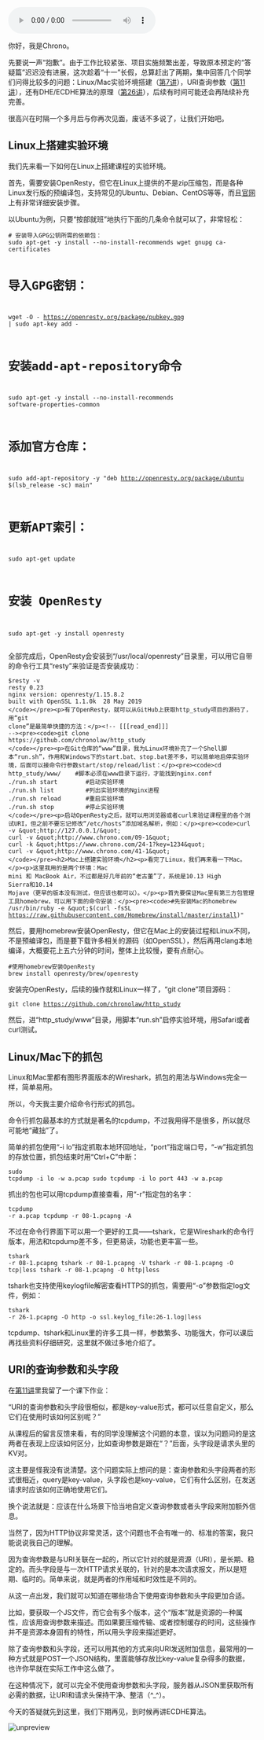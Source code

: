 <audio title="41 _ LinuxMac实验环境搭建与URI查询参数" src="https://static001.geekbang.org/resource/audio/53/09/53387d0bb500b74eea2e2b8ca622d009.mp3" controls="controls"></audio> 
<p>你好，我是Chrono。</p><p>先要说一声“抱歉”。由于工作比较紧张、项目实施频繁出差，导致原本预定的“答疑篇”迟迟没有进展，这次趁着“十一”长假，总算赶出了两期，集中回答几个同学们问得比较多的问题：Linux/Mac实验环境搭建（<a href="https://time.geekbang.org/column/article/100124">第7讲</a>），URI查询参数（<a href="https://time.geekbang.org/column/article/102008">第11讲</a>），还有DHE/ECDHE算法的原理（<a href="https://time.geekbang.org/column/article/110354">第26讲</a>），后续有时间可能还会再陆续补充完善。</p><p>很高兴在时隔一个多月后与你再次见面，废话不多说了，让我们开始吧。</p><h2>Linux上搭建实验环境</h2><p>我们先来看一下如何在Linux上搭建课程的实验环境。</p><p>首先，需要安装OpenResty，但它在Linux上提供的不是zip压缩包，而是各种Linux发行版的预编译包，支持常见的Ubuntu、Debian、CentOS等等，而且<a href="http://openresty.org/cn/linux-packages.html">官网</a>上有非常详细安装步骤。</p><p>以Ubuntu为例，只要“按部就班”地执行下面的几条命令就可以了，非常轻松：</p><pre><code># 安装导入GPG公钥所需的依赖包：
sudo apt-get -y install --no-install-recommends wget gnupg ca-certificates


# 导入GPG密钥：
wget -O - https://openresty.org/package/pubkey.gpg | sudo apt-key add -


# 安装add-apt-repository命令
sudo apt-get -y install --no-install-recommends software-properties-common


# 添加官方仓库：
sudo add-apt-repository -y &quot;deb http://openresty.org/package/ubuntu $(lsb_release -sc) main&quot;


# 更新APT索引：
sudo apt-get update


# 安装 OpenResty
sudo apt-get -y install openresty
</code></pre><p>全部完成后，OpenResty会安装到“/usr/local/openresty”目录里，可以用它自带的命令行工具“resty”来验证是否安装成功：</p><pre><code>$resty -v
resty 0.23
nginx version: openresty/1.15.8.2
built with OpenSSL 1.1.0k  28 May 2019
</code></pre><p>有了OpenResty，就可以从GitHub上获取http_study项目的源码了，用“git clone”是最简单快捷的方法：</p><!-- [[[read_end]]] --><pre><code>git clone https://github.com/chronolaw/http_study
</code></pre><p>在Git仓库的“www”目录，我为Linux环境补充了一个Shell脚本“run.sh”，作用和Windows下的start.bat、stop.bat差不多，可以简单地启停实验环境，后面可以接命令行参数start/stop/reload/list：</p><pre><code>cd http_study/www/    #脚本必须在www目录下运行，才能找到nginx.conf
./run.sh start        #启动实验环境
./run.sh list         #列出实验环境的Nginx进程
./run.sh reload       #重启实验环境
./run.sh stop         #停止实验环境
</code></pre><p>启动OpenResty之后，就可以用浏览器或者curl来验证课程里的各个测试URI，但之前不要忘记修改“/etc/hosts”添加域名解析，例如：</p><pre><code>curl -v &quot;http://127.0.0.1/&quot;
curl -v &quot;http://www.chrono.com/09-1&quot;
curl -k &quot;https://www.chrono.com/24-1?key=1234&quot;
curl -v &quot;http://www.chrono.com/41-1&quot;
</code></pre><h2>Mac上搭建实验环境</h2><p>看完了Linux，我们再来看一下Mac。</p><p>这里我用的是两个环境：Mac mini 和 MacBook Air，不过都是好几年前的“老古董”了，系统是10.13 High Sierra和10.14 Mojave（更早的版本没有测试，但应该也都可以）。</p><p>首先要保证Mac里有第三方包管理工具homebrew，可以用下面的命令安装：</p><pre><code>#先安装Mac的homebrew
/usr/bin/ruby -e &quot;$(curl -fsSL https://raw.githubusercontent.com/Homebrew/install/master/install)&quot;
</code></pre><p>然后，要用homebrew安装OpenResty，但它在Mac上的安装过程和Linux不同，不是预编译包，而是要下载许多相关的源码（如OpenSSL），然后再用clang本地编译，大概要花上五六分钟的时间，整体上比较慢，要有点耐心。</p><pre><code>#使用homebrew安装OpenResty
brew install openresty/brew/openresty
</code></pre><p>安装完OpenResty，后续的操作就和Linux一样了，“git clone”项目源码：</p><pre><code>git clone https://github.com/chronolaw/http_study
</code></pre><p>然后，进“http_study/www”目录，用脚本“run.sh”启停实验环境，用Safari或者curl测试。</p><h2>Linux/Mac下的抓包</h2><p>Linux和Mac里都有图形界面版本的Wireshark，抓包的用法与Windows完全一样，简单易用。</p><p>所以，今天我主要介绍命令行形式的抓包。</p><p>命令行抓包最基本的方式就是著名的tcpdump，不过我用得不是很多，所以就尽可能地“藏拙”了。</p><p>简单的抓包使用“-i lo”指定抓取本地环回地址，“port”指定端口号，“-w”指定抓包的存放位置，抓包结束时用“Ctrl+C”中断：</p><pre><code>sudo tcpdump -i lo -w a.pcap
sudo tcpdump -i lo port 443 -w a.pcap
</code></pre><p>抓出的包也可以用tcpdump直接查看，用“-r”指定包的名字：</p><pre><code>tcpdump -r a.pcap 
tcpdump -r 08-1.pcapng -A
</code></pre><p>不过在命令行界面下可以用一个更好的工具——tshark，它是Wireshark的命令行版本，用法和tcpdump差不多，但更易读，功能也更丰富一些。</p><pre><code>tshark -r 08-1.pcapng 
tshark -r 08-1.pcapng -V
tshark -r 08-1.pcapng -O tcp|less
tshark -r 08-1.pcapng -O http|less
</code></pre><p>tshark也支持使用keylogfile解密查看HTTPS的抓包，需要用“-o”参数指定log文件，例如：</p><pre><code>tshark -r 26-1.pcapng -O http -o ssl.keylog_file:26-1.log|less
</code></pre><p>tcpdump、tshark和Linux里的许多工具一样，参数繁多、功能强大，你可以课后再找些资料仔细研究，这里就不做过多地介绍了。</p><h2>URI的查询参数和头字段</h2><p>在<a href="https://time.geekbang.org/column/article/102008">第11讲</a>里我留了一个课下作业：</p><p>“URI的查询参数和头字段很相似，都是key-value形式，都可以任意自定义，那么它们在使用时该如何区别呢？”</p><p>从课程后的留言反馈来看，有的同学没理解这个问题的本意，误以为问题问的是这两者在表现上应该如何区分，比如查询参数是跟在“？”后面，头字段是请求头里的KV对。</p><p>这主要是怪我没有说清楚。这个问题实际上想问的是：查询参数和头字段两者的形式很相近，query是key-value，头字段也是key-value，它们有什么区别，在发送请求时应该如何正确地使用它们。</p><p>换个说法就是：<span class="orange">应该在什么场景下恰当地自定义查询参数或者头字段来附加额外信息</span>。</p><p>当然了，因为HTTP协议非常灵活，这个问题也不会有唯一的、标准的答案，我只能说说我自己的理解。</p><p>因为查询参数是与URI关联在一起的，所以它针对的就是资源（URI），是长期、稳定的。而头字段是与一次HTTP请求关联的，针对的是本次请求报文，所以是短期、临时的。简单来说，就是两者的作用域和时效性是不同的。</p><p>从这一点出发，我们就可以知道在哪些场合下使用查询参数和头字段更加合适。</p><p>比如，要获取一个JS文件，而它会有多个版本，这个“版本”就是资源的一种属性，应该用查询参数来描述。而如果要压缩传输、或者控制缓存的时间，这些操作并不是资源本身固有的特性，所以用头字段来描述更好。</p><p>除了查询参数和头字段，还可以用其他的方式来向URI发送附加信息，最常用的一种方式就是POST一个JSON结构，里面能够存放比key-value复杂得多的数据，也许你早就在实际工作中这么做了。</p><p>在这种情况下，就可以完全不使用查询参数和头字段，服务器从JSON里获取所有必需的数据，让URI和请求头保持干净、整洁（^_^）。</p><p>今天的答疑就先到这里，我们下期再见，到时候再讲ECDHE算法。</p><p><img src="https://static001.geekbang.org/resource/image/c1/f9/c17f3027ba3cfb45e391107a8cf04cf9.png?wh=1769*2606" alt="unpreview"></p><p></p>